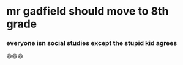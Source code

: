 # mr gadfield should move to 8th grade
### everyone isn social studies except the stupid kid agrees
:smile::smile::smile:
